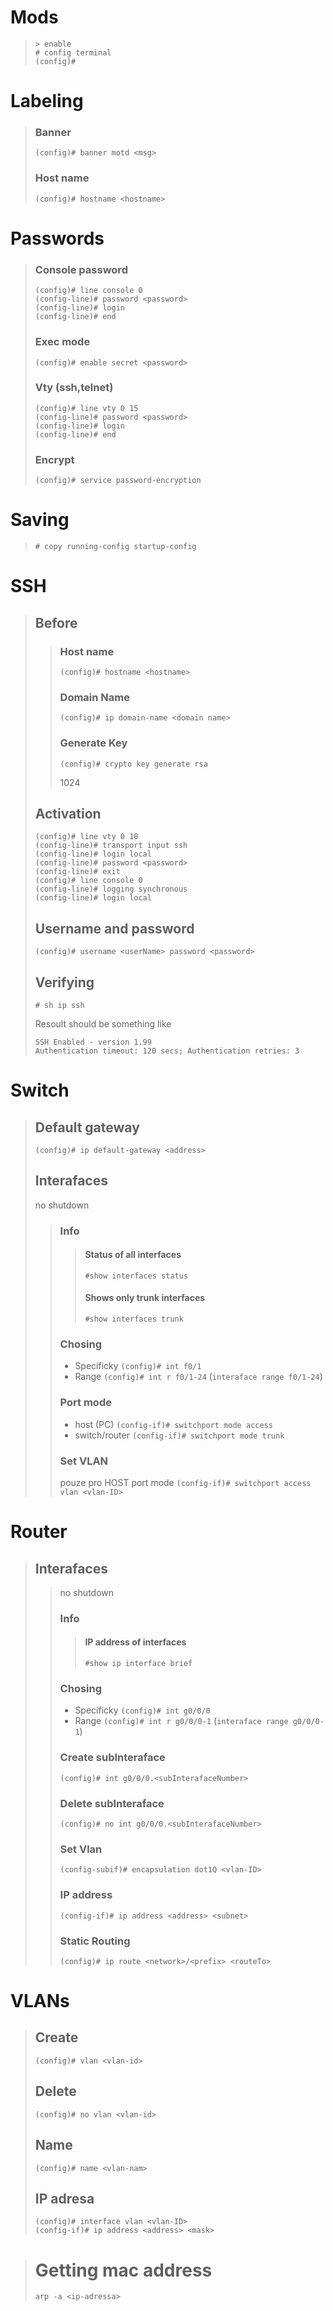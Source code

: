 # Mods

> ```
> > enable
> # config terminal
> (config)#
> ```

# Labeling

> ### Banner
>
> ```
> (config)# banner motd <msg>
> ```
>
> ### Host name
>
> ```
> (config)# hostname <hostname>
> ```

# Passwords

> ### Console password
>
> ```
> (config)# line console 0
> (config-line)# password <password>
> (config-line)# login
> (config-line)# end
> ```
>
> ### Exec mode
>
> ```
> (config)# enable secret <password>
> ```
>
> ### Vty (ssh,telnet)
>
> ```
> (config)# line vty 0 15
> (config-line)# password <password>
> (config-line)# login
> (config-line)# end
> ```
>
> ### Encrypt
>
> ```
> (config)# service password-encryption
> ```

# Saving

> ```
> # copy running-config startup-config
> ```

# SSH

> ## Before
>
> > ### Host name
> >
> > ```
> > (config)# hostname <hostname>
> > ```
> >
> > ### Domain Name
> >
> > ```
> > (config)# ip domain-name <domain name>
> > ```
> >
> > ### Generate Key
> >
> > ```
> > (config)# crypto key generate rsa
> > ```
> >
> > 1024
>
> ## Activation
>
> ```
> (config)# line vty 0 10
> (config-line)# transport input ssh
> (config-line)# login local
> (config-line)# password <password>
> (config-line)# exit
> (config)# line console 0
> (config-line)# logging synchronous
> (config-line)# login local
> ```
>
> ## Username and password
>
> ```
> (config)# username <userName> password <password>
> ```
>
> ## Verifying
>
> ```
> # sh ip ssh
> ```
>
> Resoult should be something like
>
> ```
> SSH Enabled - version 1.99
> Authentication timeout: 120 secs; Authentication retries: 3
> ```

# Switch

> ## Default gateway
>
> ```
> (config)# ip default-gateway <address>
> ```
>
> ## Interafaces
>
> no shutdown
>
> > ### Info
> >
> > > #### Status of all interfaces
> > >
> > > ```
> > > #show interfaces status
> > > ```
> > >
> > > #### Shows only trunk interfaces
> > >
> > > ```
> > > #show interfaces trunk
> > > ```
> >
> > ### Chosing
> >
> > - Specificky `(config)# int f0/1`
> > - Range `(config)# int r f0/1-24` (`interaface range f0/1-24`)
> >
> > ### Port mode
> >
> > - host (PC) `(config-if)# switchport mode access`
> > - switch/router `(config-if)# switchport mode trunk`
> >
> > ### Set VLAN
> >
> > pouze pro HOST port mode
> > `(config-if)# switchport access vlan <vlan-ID>`

# Router

> ## Interafaces
>
> > no shutdown
> >
> > ### Info
> >
> > > #### IP address of interfaces
> > >
> > > ```
> > > #show ip interface brief
> > > ```
> >
> > ### Chosing
> >
> > - Specificky `(config)# int g0/0/0`
> > - Range `(config)# int r g0/0/0-1` (`interaface range g0/0/0-1`)
> >
> > ### Create subInteraface
> >
> > `(config)# int g0/0/0.<subInterafaceNumber>`
> >
> > ### Delete subInteraface
> >
> > `(config)# no int g0/0/0.<subInterafaceNumber>`
> >
> > ### Set Vlan
> >
> > `(config-subif)# encapsulation dot1Q <vlan-ID>`
> >
> > ### IP address
> >
> > `(config-if)# ip address <address> <subnet>`
> >
> > ### Static Routing
> >
> > `(config)# ip route <network>/<prefix> <routeTo>`

# VLANs

> ## Create
>
> ```
> (config)# vlan <vlan-id>
> ```
>
> ## Delete
>
> ```
> (config)# no vlan <vlan-id>
> ```
>
> ## Name
>
> ```
> (config)# name <vlan-nam>
> ```
>
> ## IP adresa
>
> ```
> (config)# interface vlan <vlan-ID>
> (config-if)# ip address <address> <mask>
> ```

> # Getting mac address
>
> ```
> arp -a <ip-adressa>
> ```
